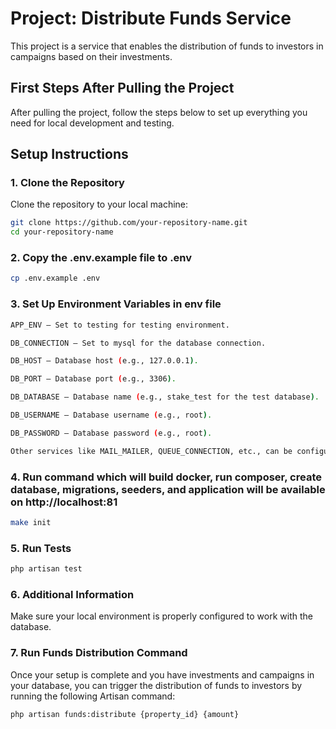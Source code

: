 # Project: Distribute Funds Service

This project is a service that enables the distribution of funds to investors in campaigns based on their investments.

## First Steps After Pulling the Project

After pulling the project, follow the steps below to set up everything you need for local development and testing.

## Setup Instructions

### 1. Clone the Repository

Clone the repository to your local machine:

```bash
git clone https://github.com/your-repository-name.git
cd your-repository-name
```

### 2. Copy the .env.example file to .env

```bash
cp .env.example .env
```

### 3. Set Up Environment Variables in env file

```bash
APP_ENV – Set to testing for testing environment.

DB_CONNECTION – Set to mysql for the database connection.

DB_HOST – Database host (e.g., 127.0.0.1).

DB_PORT – Database port (e.g., 3306).

DB_DATABASE – Database name (e.g., stake_test for the test database).

DB_USERNAME – Database username (e.g., root).

DB_PASSWORD – Database password (e.g., root).

Other services like MAIL_MAILER, QUEUE_CONNECTION, etc., can be configured as required.
```
### 4. Run command which will build docker, run composer, create database, migrations, seeders, and application will be available on http://localhost:81

```bash
make init
```

### 5. Run Tests
```bash
php artisan test
```

### 6. Additional Information
Make sure your local environment is properly configured to work with the database.

### 7. Run Funds Distribution Command

Once your setup is complete and you have investments and campaigns in your database, you can trigger the distribution of funds to investors by running the following Artisan command:

```bash
php artisan funds:distribute {property_id} {amount}
```
